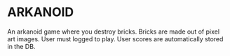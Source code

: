 # ARKANOID

An arkanoid game where you destroy bricks. Bricks are made out of pixel art images.
User must logged to play.
User scores are automatically stored in the DB.
